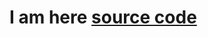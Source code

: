 # I am here [source code](https://github.com/RezaRiyaldi/gradeNilai/blob/master/src/nilai.java)




